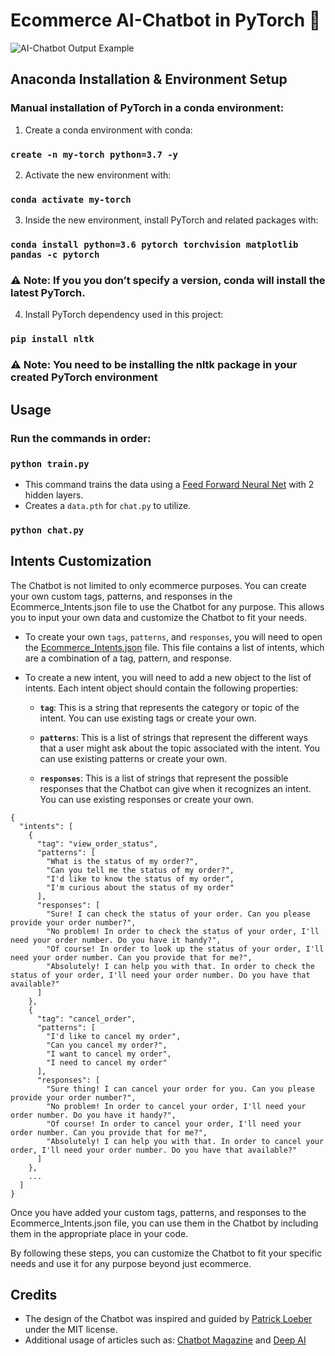 # Ecommerce AI-Chatbot in PyTorch 🤖
![AI-Chatbot Output Example](https://user-images.githubusercontent.com/88709547/210194061-380c0b43-afeb-4497-93ef-40ec0aed2547.png)
 
## **Anaconda Installation & Environment Setup**

### Manual installation of PyTorch in a conda environment:
1. Create a conda environment with conda:
### `create -n my-torch python=3.7 -y`
2. Activate the new environment with:
### `conda activate my-torch`
3. Inside the new environment, install PyTorch and related packages with:
### `conda install python=3.6 pytorch torchvision matplotlib pandas -c pytorch`
### ⚠️ Note: If you you don’t specify a version, conda will install the latest PyTorch.

4. Install PyTorch dependency used in this project:
### `pip install nltk`
### ⚠️ Note: You need to be installing the nltk package in your created PyTorch environment 

## **Usage** 

### Run the commands in order: 
### `python train.py`
- This command trains the data using a [Feed Forward Neural Net](https://deepai.org/machine-learning-glossary-and-terms/feed-forward-neural-network) with 2 hidden layers. 
- Creates a `data.pth` for `chat.py` to utilize. 
### `python chat.py`

## **Intents Customization**
The Chatbot is not limited to only ecommerce purposes. You can create your own custom tags, patterns, and responses in the Ecommerce_Intents.json file to use the Chatbot for any purpose. This allows you to input your own data and customize the Chatbot to fit your needs.

- To create your own `tags`, `patterns`, and `responses`, you will need to open the [Ecommerce_Intents.json](https://github.com/ashgozli/AI-Chatbot/blob/main/Ecommerce_Intents.json) file. This file contains a list of intents, which are a combination of a tag, pattern, and response.

- To create a new intent, you will need to add a new object to the list of intents. Each intent object should contain the following properties:

  - **`tag`**: This is a string that represents the category or topic of the intent. You can use existing tags or create your own.

  - **`patterns`**: This is a list of strings that represent the different ways that a user might ask about the topic associated with the intent. You can use existing patterns or create your own.

  - **`responses`**: This is a list of strings that represent the possible responses that the Chatbot can give when it recognizes an intent. You can use existing responses or create your own.
    
```
{
  "intents": [
    {
      "tag": "view_order_status",
      "patterns": [
        "What is the status of my order?",
        "Can you tell me the status of my order?",
        "I'd like to know the status of my order",
        "I'm curious about the status of my order"
      ],
      "responses": [
        "Sure! I can check the status of your order. Can you please provide your order number?",
        "No problem! In order to check the status of your order, I'll need your order number. Do you have it handy?",
        "Of course! In order to look up the status of your order, I'll need your order number. Can you provide that for me?",
        "Absolutely! I can help you with that. In order to check the status of your order, I'll need your order number. Do you have that available?"
      ]
    },
    {
      "tag": "cancel_order",
      "patterns": [
        "I'd like to cancel my order",
        "Can you cancel my order?",
        "I want to cancel my order",
        "I need to cancel my order"
      ],
      "responses": [
        "Sure thing! I can cancel your order for you. Can you please provide your order number?",
        "No problem! In order to cancel your order, I'll need your order number. Do you have it handy?",
        "Of course! In order to cancel your order, I'll need your order number. Can you provide that for me?",
        "Absolutely! I can help you with that. In order to cancel your order, I'll need your order number. Do you have that available?"
      ]
    },
    ...
  ]
}
```

Once you have added your custom tags, patterns, and responses to the Ecommerce_Intents.json file, you can use them in the Chatbot by including them in the appropriate place in your code.

By following these steps, you can customize the Chatbot to fit your specific needs and use it for any purpose beyond just ecommerce.

## Credits

- The design of the Chatbot was inspired and guided by [Patrick Loeber](https://github.com/patrickloeber) under the MIT license.
- Additional usage of articles such as: [Chatbot Magazine](https://chatbotsmagazine.com/contextual-chat-bots-with-tensorflow-4391749d0077) and [Deep AI](https://deepai.org/machine-learning-glossary-and-terms/feed-forward-neural-network)





